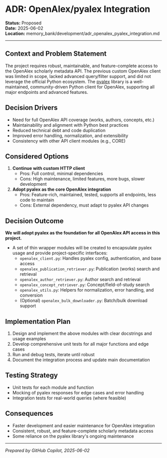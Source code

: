 # ADR: OpenAlex/pyalex Integration

**Status:** Proposed  
**Date:** 2025-06-02  
**Location:** memory_bank/development/adr_openalex_pyalex_integration.md

---

## Context and Problem Statement

The project requires robust, maintainable, and feature-complete access to the OpenAlex scholarly metadata API. The previous custom OpenAlex client was limited in scope, lacked advanced query/filter support, and did not leverage the official Python ecosystem. The [pyalex](https://github.com/J535D165/pyalex) library is a well-maintained, community-driven Python client for OpenAlex, supporting all major endpoints and advanced features.

## Decision Drivers
- Need for full OpenAlex API coverage (works, authors, concepts, etc.)
- Maintainability and alignment with Python best practices
- Reduced technical debt and code duplication
- Improved error handling, normalization, and extensibility
- Consistency with other API client modules (e.g., CORE)

## Considered Options
1. **Continue with custom HTTP client**
   - Pros: Full control, minimal dependencies
   - Cons: High maintenance, limited features, more bugs, slower development
2. **Adopt pyalex as the core OpenAlex integration**
   - Pros: Feature-rich, maintained, tested, supports all endpoints, less code to maintain
   - Cons: External dependency, must adapt to pyalex API changes

## Decision Outcome

**We will adopt pyalex as the foundation for all OpenAlex API access in this project.**

- A set of thin wrapper modules will be created to encapsulate pyalex usage and provide project-specific interfaces:
  - `openalex_client.py`: Handles pyalex config, authentication, and base access
  - `openalex_publication_retriever.py`: Publication (works) search and retrieval
  - `openalex_author_retriever.py`: Author search and retrieval
  - `openalex_concept_retriever.py`: Concept/field-of-study search
  - `openalex_utils.py`: Helpers for normalization, error handling, and conversion
  - (Optional) `openalex_bulk_downloader.py`: Batch/bulk download support

## Implementation Plan
1. Design and implement the above modules with clear docstrings and usage examples
2. Develop comprehensive unit tests for all major functions and edge cases
3. Run and debug tests, iterate until robust
4. Document the integration process and update main documentation

## Testing Strategy
- Unit tests for each module and function
- Mocking of pyalex responses for edge cases and error handling
- Integration tests for real-world queries (where feasible)

## Consequences
- Faster development and easier maintenance for OpenAlex integration
- Consistent, robust, and feature-complete scholarly metadata access
- Some reliance on the pyalex library's ongoing maintenance

---

*Prepared by GitHub Copilot, 2025-06-02*
